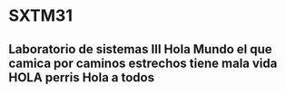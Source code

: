 # SXTM31
Laboratorio de sistemas III
Hola Mundo el que camica por caminos estrechos
tiene mala vida
HOLA perris
Hola a todos
-------------
